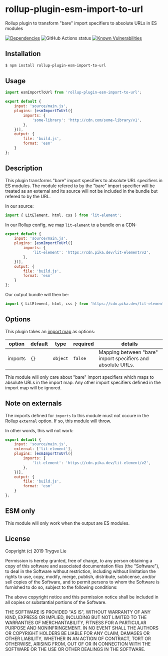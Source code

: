 # rollup-plugin-esm-import-to-url

Rollup plugin to transform "bare" import specifiers to absolute URLs in ES modules

[![Dependencies](https://img.shields.io/david/trygve-lie/rollup-plugin-esm-import-to-url.svg)](https://david-dm.org/trygve-lie/rollup-plugin-esm-import-to-url)
![GitHub Actions status](https://github.com/trygve-lie/rollup-plugin-esm-import-to-url/workflows/Run%20Lint%20and%20Tests/badge.svg)
[![Known Vulnerabilities](https://snyk.io/test/github/trygve-lie/rollup-plugin-esm-import-to-url/badge.svg)](https://snyk.io/test/github/trygve-lie/rollup-plugin-esm-import-to-url)

## Installation

```bash
$ npm install rollup-plugin-esm-import-to-url
```

## Usage

```js
import esmImportToUrl from 'rollup-plugin-esm-import-to-url';

export default {
    input: 'source/main.js',
    plugins: [esmImportToUrl({
        imports: {
            'some-library': 'http://cdn.com/some-library/v1',
        },
    })],
    output: {
        file: 'build.js',
        format: 'esm'
    }
};
```

## Description

This plugin transforms "bare" import specifiers to absolute URL specifiers in
ES modules. The module refered to by the "bare" import specifier will be
treated as an external and its source will not be included in the bundle but
refered to by the URL.

In our source:

```js
import { LitElement, html, css } from 'lit-element';
```

In our Rollup config, we map `lit-element` to a bundle on a CDN:

```js
export default {
    input: 'source/main.js',
    plugins: [esmImportToUrl({
        imports: {
            'lit-element': 'https://cdn.pika.dev/lit-element/v2',
        },
    })],
    output: {
        file: 'build.js',
        format: 'esm'
    }
};
```

Our output bundle will then be:

```js
import { LitElement, html, css } from 'https://cdn.pika.dev/lit-element/v2';
```

## Options

This plugin takes an [import map](https://github.com/WICG/import-maps) as options:

| option             | default  | type      | required | details                                                     |
| ------------------ | -------- | --------- | -------- | ----------------------------------------------------------- |
| imports            | `{}`     | `object`  | `false`  | Mapping between "bare" import specifiers and absolute URLs. |

This module will only care about "bare" import specifiers which maps to absolute
URLs in the import map. Any other import specifiers defined in the import map
will be ignored.

## Note on externals

The imports defined for `imports` to this module must not occure in the Rollup `external` option.
If so, this module will throw.

In other words, this will not work:

```js
export default {
    input: 'source/main.js',
    external: ['lit-element'],
    plugins: [esmImportToUrl({
        imports: {
            'lit-element': 'https://cdn.pika.dev/lit-element/v2',
        },
    })],
    output: {
        file: 'build.js',
        format: 'esm'
    }
};
```

## ESM only

This module will only work when the output are ES modules.

## License

Copyright (c) 2019 Trygve Lie

Permission is hereby granted, free of charge, to any person obtaining a copy
of this software and associated documentation files (the "Software"), to deal
in the Software without restriction, including without limitation the rights
to use, copy, modify, merge, publish, distribute, sublicense, and/or sell
copies of the Software, and to permit persons to whom the Software is
furnished to do so, subject to the following conditions:

The above copyright notice and this permission notice shall be included in all
copies or substantial portions of the Software.

THE SOFTWARE IS PROVIDED "AS IS", WITHOUT WARRANTY OF ANY KIND, EXPRESS OR
IMPLIED, INCLUDING BUT NOT LIMITED TO THE WARRANTIES OF MERCHANTABILITY,
FITNESS FOR A PARTICULAR PURPOSE AND NONINFRINGEMENT. IN NO EVENT SHALL THE
AUTHORS OR COPYRIGHT HOLDERS BE LIABLE FOR ANY CLAIM, DAMAGES OR OTHER
LIABILITY, WHETHER IN AN ACTION OF CONTRACT, TORT OR OTHERWISE, ARISING FROM,
OUT OF OR IN CONNECTION WITH THE SOFTWARE OR THE USE OR OTHER DEALINGS IN THE
SOFTWARE.
